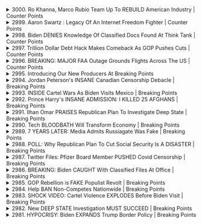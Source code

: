 <details>
<summary>3000. Ro Khanna, Marco Rubio Team Up To REBUILD American Industry | Counter Points</summary><br>

<a href="https://www.youtube.com/watch?v=HndoUjrdhQw" target="_blank">
    <img src="https://img.youtube.com/vi/HndoUjrdhQw/maxresdefault.jpg" 
        alt="[Youtube]" width="200">
</a>

# Ro Khanna, Marco Rubio Team Up To REBUILD American Industry | Counter Points


</details>

<details>
<summary>2999. Aaron Swartz : Legacy Of An Internet Freedom Fighter | Counter Points</summary><br>

<a href="https://www.youtube.com/watch?v=Fdo6tZ1jvT8" target="_blank">
    <img src="https://img.youtube.com/vi/Fdo6tZ1jvT8/maxresdefault.jpg" 
        alt="[Youtube]" width="200">
</a>

# Aaron Swartz : Legacy Of An Internet Freedom Fighter | Counter Points


</details>

<details>
<summary>2998. Biden DENIES Knowledge Of Classified Docs Found At Think Tank | Counter Points</summary><br>

<a href="https://www.youtube.com/watch?v=VVjVj8c8se4" target="_blank">
    <img src="https://img.youtube.com/vi/VVjVj8c8se4/maxresdefault.jpg" 
        alt="[Youtube]" width="200">
</a>

# Biden DENIES Knowledge Of Classified Docs Found At Think Tank | Counter Points


</details>

<details>
<summary>2997. Trillion Dollar Debt Hack Makes Comeback As GOP Pushes Cuts | Counter Points</summary><br>

<a href="https://www.youtube.com/watch?v=8IjSjhOxYqE" target="_blank">
    <img src="https://img.youtube.com/vi/8IjSjhOxYqE/maxresdefault.jpg" 
        alt="[Youtube]" width="200">
</a>

# Trillion Dollar Debt Hack Makes Comeback As GOP Pushes Cuts | Counter Points


</details>

<details>
<summary>2996. BREAKING: MAJOR FAA Outage Grounds Flights Across The US | Counter Points</summary><br>

<a href="https://www.youtube.com/watch?v=VpZ8AvqIDd0" target="_blank">
    <img src="https://img.youtube.com/vi/VpZ8AvqIDd0/maxresdefault.jpg" 
        alt="[Youtube]" width="200">
</a>

# BREAKING: MAJOR FAA Outage Grounds Flights Across The US | Counter Points


</details>

<details>
<summary>2995. Introducing Our New Producers At Breaking Points</summary><br>

<a href="https://www.youtube.com/watch?v=D9H8uIq7g70" target="_blank">
    <img src="https://img.youtube.com/vi/D9H8uIq7g70/maxresdefault.jpg" 
        alt="[Youtube]" width="200">
</a>

# Introducing Our New Producers At Breaking Points


</details>

<details>
<summary>2994. Jordan Peterson's INSANE Canadian Censorship Debacle | Breaking Points</summary><br>

<a href="https://www.youtube.com/watch?v=MxeXNZHHDQ8" target="_blank">
    <img src="https://img.youtube.com/vi/MxeXNZHHDQ8/maxresdefault.jpg" 
        alt="[Youtube]" width="200">
</a>

# Jordan Peterson's INSANE Canadian Censorship Debacle | Breaking Points


</details>

<details>
<summary>2993. INSIDE Cartel Wars As Biden Visits Mexico | Breaking Points</summary><br>

<a href="https://www.youtube.com/watch?v=h-M-JxP5i48" target="_blank">
    <img src="https://img.youtube.com/vi/h-M-JxP5i48/maxresdefault.jpg" 
        alt="[Youtube]" width="200">
</a>

# INSIDE Cartel Wars As Biden Visits Mexico | Breaking Points


</details>

<details>
<summary>2992. Prince Harry's INSANE ADMISSION: I KILLED 25 AFGHANS | Breaking Points</summary><br>

<a href="https://www.youtube.com/watch?v=fTT7LBsAmNo" target="_blank">
    <img src="https://img.youtube.com/vi/fTT7LBsAmNo/maxresdefault.jpg" 
        alt="[Youtube]" width="200">
</a>

# Prince Harry's INSANE ADMISSION: I KILLED 25 AFGHANS | Breaking Points


</details>

<details>
<summary>2991. Ilhan Omar PRAISES Republican Plan To Investigate Deep State | Breaking Points</summary><br>

<a href="https://www.youtube.com/watch?v=CFce1IIwAQM" target="_blank">
    <img src="https://img.youtube.com/vi/CFce1IIwAQM/maxresdefault.jpg" 
        alt="[Youtube]" width="200">
</a>

# Ilhan Omar PRAISES Republican Plan To Investigate Deep State | Breaking Points


</details>

<details>
<summary>2990. Tech BLOODBATH Will Transform Economy | Breaking Points</summary><br>

<a href="https://www.youtube.com/watch?v=5kBme_kyuwI" target="_blank">
    <img src="https://img.youtube.com/vi/5kBme_kyuwI/maxresdefault.jpg" 
        alt="[Youtube]" width="200">
</a>

# Tech BLOODBATH Will Transform Economy | Breaking Points


</details>

<details>
<summary>2989. 7 YEARS LATER: Media Admits Russiagate Was Fake | Breaking Points</summary><br>

<a href="https://www.youtube.com/watch?v=10Z0Gp-demM" target="_blank">
    <img src="https://img.youtube.com/vi/10Z0Gp-demM/maxresdefault.jpg" 
        alt="[Youtube]" width="200">
</a>

# 7 YEARS LATER: Media Admits Russiagate Was Fake | Breaking Points


</details>

<details>
<summary>2988. POLL: Why Republican Plan To Cut Social Security Is A DISASTER | Breaking Points</summary><br>

<a href="https://www.youtube.com/watch?v=3ASoCplfN78" target="_blank">
    <img src="https://img.youtube.com/vi/3ASoCplfN78/maxresdefault.jpg" 
        alt="[Youtube]" width="200">
</a>

# POLL: Why Republican Plan To Cut Social Security Is A DISASTER | Breaking Points


</details>

<details>
<summary>2987. Twitter Files: Pfizer Board Member PUSHED Covid Censorship | Breaking Points</summary><br>

<a href="https://www.youtube.com/watch?v=1b2AZt4o2LY" target="_blank">
    <img src="https://img.youtube.com/vi/1b2AZt4o2LY/maxresdefault.jpg" 
        alt="[Youtube]" width="200">
</a>

# Twitter Files: Pfizer Board Member PUSHED Covid Censorship | Breaking Points


</details>

<details>
<summary>2986. BREAKING: Biden CAUGHT With Classified Files At Office | Breaking Points</summary><br>

<a href="https://www.youtube.com/watch?v=PtnMnpJO8dk" target="_blank">
    <img src="https://img.youtube.com/vi/PtnMnpJO8dk/maxresdefault.jpg" 
        alt="[Youtube]" width="200">
</a>

# BREAKING: Biden CAUGHT With Classified Files At Office | Breaking Points


</details>

<details>
<summary>2985. GOP Rebellion is FAKE Populist Revolt | Breaking Points</summary><br>

<a href="https://www.youtube.com/watch?v=TMCaKc6VOFk" target="_blank">
    <img src="https://img.youtube.com/vi/TMCaKc6VOFk/maxresdefault.jpg" 
        alt="[Youtube]" width="200">
</a>

# GOP Rebellion is FAKE Populist Revolt | Breaking Points


</details>

<details>
<summary>2984. Help BAN Non-Competes Nationwide | Breaking Points</summary><br>

<a href="https://www.youtube.com/watch?v=z8RJd1TmGtY" target="_blank">
    <img src="https://img.youtube.com/vi/z8RJd1TmGtY/maxresdefault.jpg" 
        alt="[Youtube]" width="200">
</a>

# Help BAN Non-Competes Nationwide | Breaking Points


</details>

<details>
<summary>2983. SHOCK VIDEO: Cartel Violence EXPLODES Before Biden Visit | Breaking Points</summary><br>

<a href="https://www.youtube.com/watch?v=mpsz2rOIF0A" target="_blank">
    <img src="https://img.youtube.com/vi/mpsz2rOIF0A/maxresdefault.jpg" 
        alt="[Youtube]" width="200">
</a>

# SHOCK VIDEO: Cartel Violence EXPLODES Before Biden Visit | Breaking Points


</details>

<details>
<summary>2982. New DEEP STATE Investigation MUST SUCCEED | Breaking Points</summary><br>

<a href="https://www.youtube.com/watch?v=YW24ut0-nmg" target="_blank">
    <img src="https://img.youtube.com/vi/YW24ut0-nmg/maxresdefault.jpg" 
        alt="[Youtube]" width="200">
</a>

# New DEEP STATE Investigation MUST SUCCEED | Breaking Points


</details>

<details>
<summary>2981. HYPOCRISY: Biden EXPANDS Trump Border Policy | Breaking Points</summary><br>

<a href="https://www.youtube.com/watch?v=ipMWbTf4nU8" target="_blank">
    <img src="https://img.youtube.com/vi/ipMWbTf4nU8/maxresdefault.jpg" 
        alt="[Youtube]" width="200">
</a>

# HYPOCRISY: Biden EXPANDS Trump Border Policy | Breaking Points


</details>

